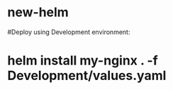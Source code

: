 # new-helm
#Deploy using Development environment:
#  helm install my-nginx . -f Development/values.yaml 
